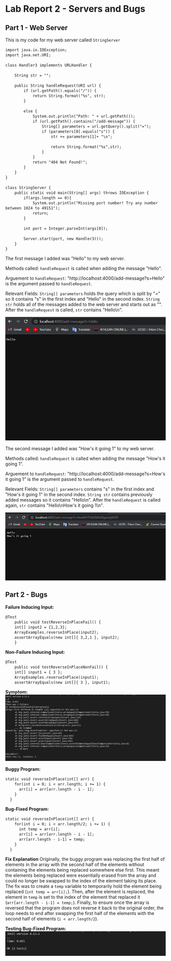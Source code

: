 # Lab Report 2 - Servers and Bugs

## Part 1 - Web Server

This is my code for my web server called `StringServer`
```
import java.io.IOException;
import java.net.URI;

class Handler3 implements URLHandler {
    
    String str = "";

    public String handleRequest(URI url) {
        if (url.getPath().equals("/")) {
            return String.format("%s", str);
        }

        else {
            System.out.println("Path: " + url.getPath());
            if (url.getPath().contains("/add-message")) {
                String[] parameters = url.getQuery().split("=");
                if (parameters[0].equals("s")) {
                    str += parameters[1]+ "\n";
                    
                    return String.format("%s",str);
                }
            }
            return "404 Not Found!";
        }
    }
}

class StringServer {
    public static void main(String[] args) throws IOException {
        if(args.length == 0){
            System.out.println("Missing port number! Try any number between 1024 to 49151");
            return;
        }

        int port = Integer.parseInt(args[0]);

        Server.start(port, new Handler3());
    }
}
```

The first message I added was "Hello" to my web server.

Methods called: `handleRequest` is called when adding the message "Hello".

Arguement to `handleRequest`: "http://localhost:4000/add-message?s=Hello" is the argument passed to `handleRequest`.

Relevant Fields: `String[] parameters` holds the query which is split by "=" so it contains "s" in the first index and "Hello" in the second index. 
                 `String str` holds all of the messages added to the web server and starts out as "". After the `handleRequest` is called, `str` contains "Hello\n".

![Image](Message1.png)

The second message I added was "How's it going 1" to my web server.

Methods called: `handleRequest` is called when adding the message "How's it going 1".

Arguement to `handleRequest`: "http://localhost:4000/add-message?s=How's it going 1" is the argument passed to `handleRequest`.

Relevant Fields: `String[] parameters` contains "s" in the first index and "How's it going 1" in the second index. 
                 `String str` contains previously added messages so it contains "Hello\n". After the `handleRequest` is called again, `str` contains "Hello\nHow's it going 1\n".

![Image](Message2.png)

## Part 2 - Bugs

**Failure Inducing Input:** 
```
@Test 
	public void testReverseInPlaceFail() {
    int[] input2 = {1,2,3};
    ArrayExamples.reverseInPlace(input2);
    assertArrayEquals(new int[]{ 3,2,1 }, input2);
	}
```

**Non-Failure Inducing Input:**
```
@Test 
	public void testReverseInPlaceNonFail() {
    int[] input1 = { 3 };
    ArrayExamples.reverseInPlace(input1);
    assertArrayEquals(new int[]{ 3 }, input1);
```

**Symptom:**
![Image](Symptom.png)

**Buggy Program:**
```
static void reverseInPlace(int[] arr) {
    for(int i = 0; i < arr.length; i += 1) {
      arr[i] = arr[arr.length - i - 1];
    }
  }
```

**Bug-Fixed Program:**
```
static void reverseInPlace(int[] arr) {
    for(int i = 0; i < arr.length/2; i += 1) {
      int temp = arr[i];
      arr[i] = arr[arr.length - i - 1];
      arr[arr.length - i-1] = temp;
    }
  }
```

**Fix Explanation**
Originally, the buggy program was replacing the first half of elements in the array with the second half of the elements without containing the elements being replaced somewhere else first. This meant the elements being replaced were essentially erased from the array and could no longer be swapped to the index of the element taking its place. The fix was to create a `temp` variable to temporarily hold the element being replaced (`int temp = arr[i];`). Then, after the element is replaced, the element in `temp` is set to the index of the element that replaced it (`arr[arr.length - i-1] = temp;`). Finally, to ensure once the array is reversed that the program does not reverse it back to the original order, the loop needs to end after swapping the first half of the elements with the second half of elements (`i < arr.length/2`).

**Testing Bug-Fixed Program:**
![Image](BugFixedTest.png)


